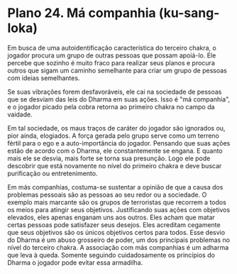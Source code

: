 # Plano 24. Má companhia (ku-sang-loka)

Em busca de uma autoidentificação característica do terceiro chakra, o jogador procura um grupo de outras pessoas que possam apoiá-lo. Ele percebe que sozinho é muito fraco para realizar seus planos e procura outros que sigam um caminho semelhante para criar um grupo de pessoas com ideias semelhantes.

Se suas vibrações forem desfavoráveis, ele cai na sociedade de pessoas que se desviam das leis do Dharma em suas ações. Isso é "má companhia", e o jogador picado pela cobra retorna ao primeiro chakra no campo da vaidade.

Em tal sociedade, os maus traços de caráter do jogador são ignorados ou, pior ainda, elogiados. A força gerada pelo grupo serve como um terreno fértil para o ego e a auto-importância do jogador. Pensando que suas ações estão de acordo com o Dharma, ele constantemente se engana. E quanto mais ele se desvia, mais forte se torna sua presunção. Logo ele pode descobrir que está novamente no nível do primeiro chakra e deve buscar purificação ou entretenimento.

Em más companhias, costuma-se sustentar a opinião de que a causa dos problemas pessoais são as pessoas ao seu redor ou a sociedade. O exemplo mais marcante são os grupos de terroristas que recorrem a todos os meios para atingir seus objetivos. Justificando suas ações com objetivos elevados, eles apenas enganam uns aos outros. Eles acham que matar certas pessoas pode satisfazer seus desejos. Eles acreditam cegamente que seus objetivos são os únicos objetivos certos para todos. Esse desvio do Dharma é um abuso grosseiro de poder, um dos principais problemas no nível do terceiro chakra. A associação com más companhias é um adharma que leva à queda. Somente seguindo cuidadosamente os princípios do Dharma o jogador pode evitar essa armadilha.
